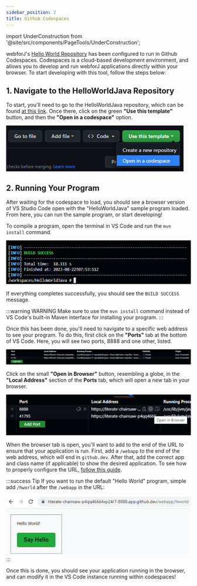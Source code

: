 ```yaml
---
sidebar_position: 2
title: Github Codespaces
---
```


import UnderConstruction from '@site/src/components/PageTools/UnderConstruction';

webforJ's [Hello World Repository](https://github.com/webforj/webforj-hello-world) has been configured to run in Github Codespaces. Codespaces is a cloud-based development environment, and allows you to develop and run webforJ applications directly within your browser. To start developing with this tool, follow the steps below:

## 1. Navigate to the HelloWorldJava Repository

To start, you'll need to go to the HelloWorldJava repository, which can be found [at this link](https://github.com/webforj/webforj-hello-world). Once there, click on the green **"Use this template"** button, and then the **"Open in a codespace"** option.

![Codespace buttons](./_images/github/1.png#rounded-border)

## 2. Running Your Program

After waiting for the codespace to load, you should see a browser version of VS Studio Code open with the "HelloWorldJava" sample program loaded. From here, you can run the sample program, or start developing!

To compile a program, open the terminal in VS Code and run the `mvn install` command.

![Maven Install](./_images/github/2.png#rounded-border)

If everything completes successfully, you should see the `BUILD SUCCESS` message.

:::warning WARNING 
Make sure to use the `mvn install` command instead of VS Code's built-in Maven interface for installing your program.
:::

Once this has been done, you'll need to navigate to a specific web address to see your program. To do this, first click on the **"Ports"** tab at the bottom of VS Code. Here, you will see two ports, 8888 and one other, listed.

![Forwarded Ports](./_images/github/3.png#rounded-border)

Click on the small **"Open in Browser"** button, resembling a globe, in the **"Local Address"** section of the **Ports** tab, which will open a new tab in your browser.

![Browser Button](./_images/github/4.png#rounded-border)

When the browser tab is open, you'll want to add to the end of the URL to ensure that your application is run. First, add a `/webapp` to the end of the web address, which will end in `github.dev`. After that, add the correct app and class name (if applicable) to show the desired application. To see how to properly configure the URL, [follow this guide](../getting-started/configuration).

:::success Tip
If you want to run the default "Hello World" program, simple add `/hworld` after the `/webapp` in the URL:
<br />

![Modified URL](./_images/github/5.png#rounded-border)
:::


Once this is done, you should see your application running in the browser, and can modify it in the VS Code instance running within codespaces!